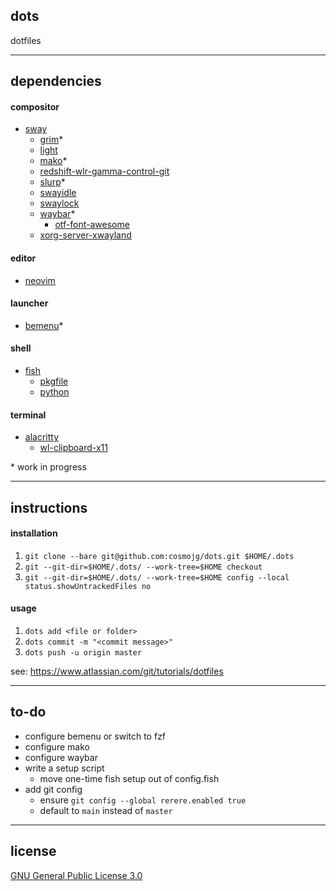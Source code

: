 ## dots
dotfiles

---

## dependencies
#### compositor
* [sway](https://wiki.archlinux.org/index.php/Sway)
  * [grim](https://github.com/emersion/grim)*
  * [light](https://wiki.archlinux.org/index.php?title=Light)
  * [mako](https://github.com/emersion/mako)*
  * [redshift-wlr-gamma-control-git](https://wiki.archlinux.org/index.php/Redshift)
  * [slurp](https://github.com/emersion/slurp)*
  * [swayidle](https://github.com/swaywm/swayidle)
  * [swaylock](https://github.com/swaywm/swaylock)
  * [waybar](https://github.com/Alexays/Waybar)*
    * [otf-font-awesome](https://github.com/FortAwesome/Font-Awesome)
  * [xorg-server-xwayland](https://wiki.archlinux.org/index.php/Wayland#XWayland)

#### editor
* [neovim](https://wiki.archlinux.org/index.php/Neovim)

#### launcher
* [bemenu](https://github.com/Cloudef/bemenu)*

#### shell
* [fish](https://wiki.archlinux.org/index.php/Fish)
  * [pkgfile](https://wiki.archlinux.org/index.php/Pkgfile)
  * [python](https://wiki.archlinux.org/index.php/Python)

#### terminal
* [alacritty](https://wiki.archlinux.org/index.php/Alacritty)
  * [wl-clipboard-x11](https://github.com/brunelli/wl-clipboard-x11)

\* work in progress

---

## instructions
#### installation
1. ```git clone --bare git@github.com:cosmojg/dots.git $HOME/.dots```
1. ```git --git-dir=$HOME/.dots/ --work-tree=$HOME checkout```
1. ```git --git-dir=$HOME/.dots/ --work-tree=$HOME config --local status.showUntrackedFiles no```

#### usage
1. ```dots add <file or folder>```
1. ```dots commit -m "<commit message>"```
1. ```dots push -u origin master```

see: https://www.atlassian.com/git/tutorials/dotfiles

---

## to-do
* configure bemenu or switch to fzf
* configure mako
* configure waybar
* write a setup script
  * move one-time fish setup out of config.fish
* add git config
  * ensure `git config --global rerere.enabled true`
  * default to `main` instead of `master`

---

## license

[GNU General Public License 3.0](LICENSE)
